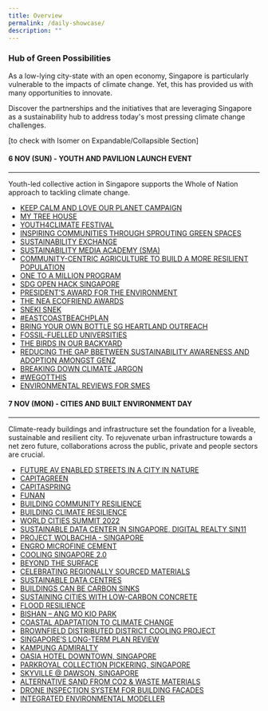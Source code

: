 ```yaml
---
title: Overview
permalink: /daily-showcase/
description: ""
---
```

### Hub of Green Possibilities

As a low-lying city-state with an open economy, Singapore is particularly vulnerable to the impacts of climate change. Yet, this has provided us with many opportunities to innovate.

Discover the partnerships and the initiatives that are leveraging Singapore as a sustainability hub to address today's most pressing climate change challenges.

[to check with Isomer on Expandable/Collapsible Section]

#### 6 NOV (SUN) - YOUTH AND PAVILION LAUNCH EVENT


------------------------------------------------

Youth-led collective action in Singapore supports the Whole of Nation approach to tackling climate change.

*   [KEEP CALM AND LOVE OUR PLANET CAMPAIGN](/daily-showcase/keep-calm-and-love-our-planet-campaign/)
*   [MY TREE HOUSE](https://www.cop-pavilion.gov.sg/Site/DailyShowcase#)
*   [YOUTH4CLIMATE FESTIVAL](https://www.cop-pavilion.gov.sg/Site/DailyShowcase#)
*   [INSPIRING COMMUNITIES THROUGH SPROUTING GREEN SPACES](https://www.cop-pavilion.gov.sg/Site/DailyShowcase#)
*   [SUSTAINABILITY EXCHANGE](https://www.cop-pavilion.gov.sg/Site/DailyShowcase#)
*   [SUSTAINABILITY MEDIA ACADEMY (SMA)](https://www.cop-pavilion.gov.sg/Site/DailyShowcase#)
*   [COMMUNITY-CENTRIC AGRICULTURE TO BUILD A MORE RESILIENT POPULATION](https://www.cop-pavilion.gov.sg/Site/DailyShowcase#)
*   [ONE TO A MILLION PROGRAM](https://www.cop-pavilion.gov.sg/Site/DailyShowcase#)
*   [SDG OPEN HACK SINGAPORE](https://www.cop-pavilion.gov.sg/Site/DailyShowcase#)
*   [PRESIDENT’S AWARD FOR THE ENVIRONMENT](https://www.cop-pavilion.gov.sg/Site/DailyShowcase#)
*   [THE NEA ECOFRIEND AWARDS](https://www.cop-pavilion.gov.sg/Site/DailyShowcase#)
*   [SNEKI SNEK](https://www.cop-pavilion.gov.sg/Site/DailyShowcase#)
*   [#EASTCOASTBEACHPLAN](https://www.cop-pavilion.gov.sg/Site/DailyShowcase#)
*   [BRING YOUR OWN BOTTLE SG HEARTLAND OUTREACH](https://www.cop-pavilion.gov.sg/Site/DailyShowcase#)
*   [FOSSIL-FUELLED UNIVERSITIES](https://www.cop-pavilion.gov.sg/Site/DailyShowcase#)
*   [THE BIRDS IN OUR BACKYARD](https://www.cop-pavilion.gov.sg/Site/DailyShowcase#)
*   [REDUCING THE GAP BBETWEEN SUSTAINABILITY AWARENESS AND ADOPTION AMONGST GENZ](https://www.cop-pavilion.gov.sg/Site/DailyShowcase#)
*   [BREAKING DOWN CLIMATE JARGON](https://www.cop-pavilion.gov.sg/Site/DailyShowcase#)
*   [#WEGOTTHIS](https://www.cop-pavilion.gov.sg/Site/DailyShowcase#)
*   [ENVIRONMENTAL REVIEWS FOR SMES](https://www.cop-pavilion.gov.sg/Site/DailyShowcase#)

#### 7 NOV (MON) - CITIES AND BUILT ENVIRONMENT DAY


------------------------------------------------

Climate-ready buildings and infrastructure set the foundation for a liveable, sustainable and resilient city. To rejuvenate urban infrastructure towards a net zero future, collaborations across the public, private and people sectors are crucial.

*   [FUTURE AV ENABLED STREETS IN A CITY IN NATURE](/daily-showcase/7-nov/future-av-enabled-streets-in-a-city-in-nature/)
*   [CAPITAGREEN](https://www.cop-pavilion.gov.sg/Site/DailyShowcase#)
*   [CAPITASPRING](https://www.cop-pavilion.gov.sg/Site/DailyShowcase#)
*   [FUNAN](https://www.cop-pavilion.gov.sg/Site/DailyShowcase#)
*   [BUILDING COMMUNITY RESILIENCE](https://www.cop-pavilion.gov.sg/Site/DailyShowcase#)
*   [BUILDING CLIMATE RESILIENCE](https://www.cop-pavilion.gov.sg/Site/DailyShowcase#)
*   [WORLD CITIES SUMMIT 2022](https://www.cop-pavilion.gov.sg/Site/DailyShowcase#)
*   [SUSTAINABLE DATA CENTER IN SINGAPORE, DIGITAL REALTY SIN11](https://www.cop-pavilion.gov.sg/Site/DailyShowcase#)
*   [PROJECT WOLBACHIA - SINGAPORE](https://www.cop-pavilion.gov.sg/Site/DailyShowcase#)
*   [ENGRO MICROFINE CEMENT](https://www.cop-pavilion.gov.sg/Site/DailyShowcase#)
*   [COOLING SINGAPORE 2.0](https://www.cop-pavilion.gov.sg/Site/DailyShowcase#)
*   [BEYOND THE SURFACE](https://www.cop-pavilion.gov.sg/Site/DailyShowcase#)
*   [CELEBRATING REGIONALLY SOURCED MATERIALS](https://www.cop-pavilion.gov.sg/Site/DailyShowcase#)
*   [SUSTAINABLE DATA CENTRES](https://www.cop-pavilion.gov.sg/Site/DailyShowcase#)
*   [BUILDINGS CAN BE CARBON SINKS](https://www.cop-pavilion.gov.sg/Site/DailyShowcase#)
*   [SUSTAINING CITIES WITH LOW-CARBON CONCRETE](https://www.cop-pavilion.gov.sg/Site/DailyShowcase#)
*   [FLOOD RESILIENCE](https://www.cop-pavilion.gov.sg/Site/DailyShowcase#)
*   [BISHAN – ANG MO KIO PARK](https://www.cop-pavilion.gov.sg/Site/DailyShowcase#)
*   [COASTAL ADAPTATION TO CLIMATE CHANGE](https://www.cop-pavilion.gov.sg/Site/DailyShowcase#)
*   [BROWNFIELD DISTRIBUTED DISTRICT COOLING PROJECT](https://www.cop-pavilion.gov.sg/Site/DailyShowcase#)
*   [SINGAPORE’S LONG-TERM PLAN REVIEW](https://www.cop-pavilion.gov.sg/Site/DailyShowcase#)
*   [KAMPUNG ADMIRALTY](https://www.cop-pavilion.gov.sg/Site/DailyShowcase#)
*   [OASIA HOTEL DOWNTOWN, SINGAPORE](https://www.cop-pavilion.gov.sg/Site/DailyShowcase#)
*   [PARKROYAL COLLECTION PICKERING, SINGAPORE](https://www.cop-pavilion.gov.sg/Site/DailyShowcase#)
*   [SKYVILLE @ DAWSON, SINGAPORE](https://www.cop-pavilion.gov.sg/Site/DailyShowcase#)
*   [ALTERNATIVE SAND FROM CO2 & WASTE MATERIALS](https://www.cop-pavilion.gov.sg/Site/DailyShowcase#)
*   [DRONE INSPECTION SYSTEM FOR BUILDING FAÇADES](https://www.cop-pavilion.gov.sg/Site/DailyShowcase#)
*   [INTEGRATED ENVIRONMENTAL MODELLER](https://www.cop-pavilion.gov.sg/Site/DailyShowcase#)